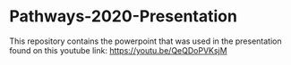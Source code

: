 # Pathways-2020-Presentation

This repository contains the powerpoint that was used in the presentation found on this youtube link: https://youtu.be/QeQDoPVKsjM 
